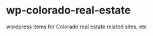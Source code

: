 wp-colorado-real-estate
=======================

wordpress items for Colorado real estate related sites, etc
